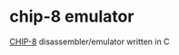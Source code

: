 # chip-8 emulator

[CHIP-8](https://en.wikipedia.org/wiki/CHIP-8) disassembler/emulator written in C

